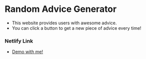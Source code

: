 # Random Advice Generator

 + This website provides users with awesome advice. 
 + You can click a button to get a new piece of advice every time!
  
### Netlify Link

 + [Demo with me!]()